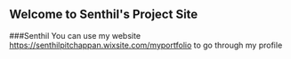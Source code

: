 ## Welcome to Senthil's Project Site
###Senthil
You can use my website https://senthilpitchappan.wixsite.com/myportfolio to go through my profile




